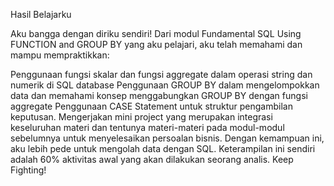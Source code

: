 Hasil Belajarku

Aku bangga dengan diriku sendiri! Dari modul Fundamental SQL Using FUNCTION and GROUP BY yang aku pelajari, aku telah memahami dan mampu mempraktikkan:

Penggunaan fungsi skalar dan fungsi aggregate dalam operasi string dan numerik di SQL database
Penggunaan GROUP BY dalam mengelompokkan data dan memahami konsep menggabungkan GROUP BY dengan fungsi aggregate
Penggunaan CASE Statement untuk struktur pengambilan keputusan.
Mengerjakan mini project yang merupakan integrasi keseluruhan materi dan tentunya materi-materi pada modul-modul sebelumnya untuk menyelesaikan persoalan bisnis.
Dengan kemampuan ini, aku lebih pede untuk mengolah data dengan SQL. Keterampilan ini sendiri adalah 60% aktivitas awal yang akan dilakukan seorang analis. Keep Fighting!